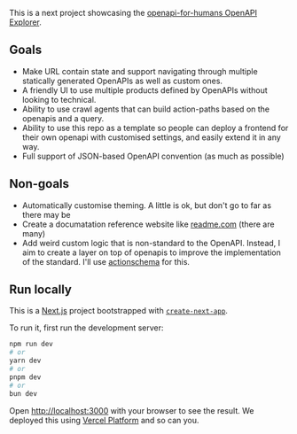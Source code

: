 This is a next project showcasing the [openapi-for-humans OpenAPI Explorer](https://github.com/CodeFromAnywhere/openapi-for-humans-react).

## Goals

- Make URL contain state and support navigating through multiple statically generated OpenAPIs as well as custom ones.
- A friendly UI to use multiple products defined by OpenAPIs without looking to technical.
- Ability to use crawl agents that can build action-paths based on the openapis and a query.
- Ability to use this repo as a template so people can deploy a frontend for their own openapi with customised settings, and easily extend it in any way.
- Full support of JSON-based OpenAPI convention (as much as possible)

## Non-goals

- Automatically customise theming. A little is ok, but don't go to far as there may be
- Create a documatation reference website like [readme.com](https://readme.com) (there are many)
- Add weird custom logic that is non-standard to the OpenAPI. Instead, I aim to create a layer on top of openapis to improve the implementation of the standard. I'll use [actionschema](https://actionschema.com) for this.

## Run locally

This is a [Next.js](https://nextjs.org/) project bootstrapped with [`create-next-app`](https://github.com/vercel/next.js/tree/canary/packages/create-next-app).

To run it, first run the development server:

```bash
npm run dev
# or
yarn dev
# or
pnpm dev
# or
bun dev
```

Open [http://localhost:3000](http://localhost:3000) with your browser to see the result. We deployed this using [Vercel Platform](https://vercel.com) and so can you.
